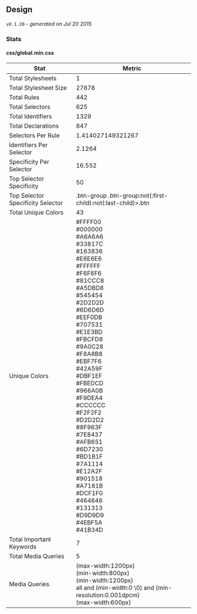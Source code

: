 ## Design
`v0.1.20` - *generated on Jul 20 2015*
### Stats
#### css/global.min.css
|Stat|Metric|
|---|---|
|Total Stylesheets|1|
|Total Stylesheet Size|27878|
|Total Rules|442|
|Total Selectors|625|
|Total Identifiers|1329|
|Total Declarations|847|
|Selectors Per Rule|1.414027149321267|
|Identifiers Per Selector|2.1264|
|Specificity Per Selector|16.552|
|Top Selector Specificity|50|
|Top Selector Specificity Selector|.btn-group .btn-group:not(:first-child):not(:last-child)>.btn|
|Total Unique Colors|43|
|Unique Colors|#FFFF00<br/>#000000<br/>#A6A6A6<br/>#33817C<br/>#163836<br/>#E6E6E6<br/>#FFFFFF<br/>#F6F6F6<br/>#81CCC8<br/>#A5DBD8<br/>#545454<br/>#2D2D2D<br/>#6D6D6D<br/>#EEF0DB<br/>#707531<br/>#E1E3BD<br/>#FBCFD8<br/>#9A0C28<br/>#F8A8B8<br/>#EBF7F6<br/>#42A59F<br/>#DBF1EF<br/>#FBEDCD<br/>#966A0B<br/>#F9DEA4<br/>#CCCCCC<br/>#F2F2F2<br/>#D2D2D2<br/>#8F963F<br/>#7E8437<br/>#AFB651<br/>#6D7230<br/>#BD1B1F<br/>#7A1114<br/>#E12A2F<br/>#901518<br/>#A7181B<br/>#DCF1F0<br/>#464646<br/>#131313<br/>#D9D9D9<br/>#4EBF5A<br/>#41B34D|
|Total Important Keywords|7|
|Total Media Queries|5|
|Media Queries|(max-width:1200px)<br/>(min-width:800px)<br/>(min-width:1200px)<br/>all and (min-width:0 \0) and (min-resolution:0.001dpcm)<br/>(max-width:600px)|